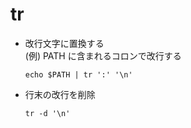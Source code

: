 # tr

* 改行文字に置換する  
  (例) PATH に含まれるコロンで改行する  
  ```
  echo $PATH | tr ':' '\n'
  ```
* 行末の改行を削除
  ```
  tr -d '\n'
  ```
